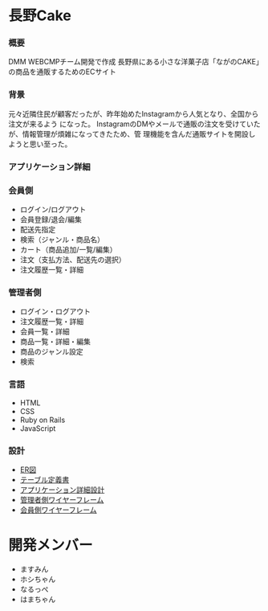 # 長野Cake

### 概要
DMM WEBCMPチーム開発で作成
長野県にある小さな洋菓子店「ながのCAKE」の商品を通販するためのECサイト

### 背景
元々近隣住民が顧客だったが、昨年始めたInstagramから人気となり、全国から注文が来るよう になった。 InstagramのDMやメールで通販の注文を受けていたが、情報管理が煩雑になってきたため、管 理機能を含んだ通販サイトを開設しようと思い至った。

### アプリケーション詳細
### 会員側	
- ログイン/ログアウト				
- 会員登録/退会/編集				
- 配送先指定				
- 検索（ジャンル・商品名）				
- カート（商品追加/一覧/編集）				
- 注文（支払方法、配送先の選択）				
- 注文履歴一覧・詳細	
			
### 管理者側
- ログイン・ログアウト				
- 注文履歴一覧・詳細				
- 会員一覧・詳細				
- 商品一覧・詳細・編集				
- 商品のジャンル設定				
- 検索	

### 言語					
- HTML				
- CSS				
- Ruby on Rails				
- JavaScript	

### 設計
- [ER図](https://mermaidjs.github.io/)
- [テーブル定義書](https://mermaidjs.github.io/)
- [アプリケーション詳細設計](https://mermaidjs.github.io/)
- [管理者側ワイヤーフレーム](https://mermaidjs.github.io/)
- [会員側ワイヤーフレーム](https://mermaidjs.github.io/)

# 開発メンバー
- ますみん
- ホシちゃん
- なるっぺ
- はまちゃん


